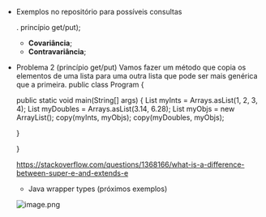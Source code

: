 * Exemplos no repositório para possíveis consultas

    . princípio get/put);
    - **Covariância**;
    - **Contravariância**;

* Problema 2 (princípio get/put)
Vamos fazer um método que copia os elementos de uma lista para uma
outra lista que pode ser mais genérica que a primeira.
public class Program {

	public static void main(String[] args) {
List<Integer> myInts = Arrays.asList(1, 2, 3, 4);
List<Double> myDoubles = Arrays.asList(3.14, 6.28);
List<Object> myObjs = new ArrayList<Object>();
copy(myInts, myObjs);
copy(myDoubles, myObjs);

    }
 
}

https://stackoverflow.com/questions/1368166/what-is-a-difference-between-super-e-and-extends-e


- Java wrapper types (próximos exemplos)

![image.png][def]

[def]: https://codepumpkin.com/wp-content/uploads/2017/12/WrapperClassesHierarchy.jpg